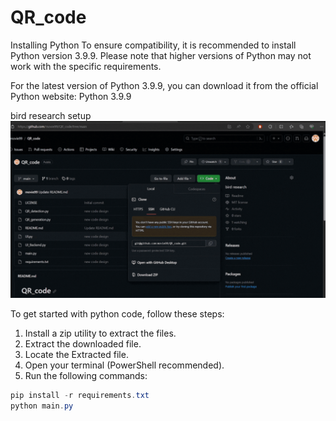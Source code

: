 # QR_code
Installing Python
To ensure compatibility, it is recommended to install Python version 3.9.9. Please note that higher versions of Python may not work with the specific requirements.

For the latest version of Python 3.9.9, you can download it from the official Python website: Python 3.9.9

bird research setup
![Image Alt Text](https://github.com/movie99/QR_code/raw/main/Untitled%20design.gif)


To get started with python code, follow these steps:

1. Install a zip utility to extract the files.
2. Extract the downloaded file.
3. Locate the Extracted file.
4. Open your terminal (PowerShell recommended).
5. Run the following commands:

```powershell
pip install -r requirements.txt
python main.py
